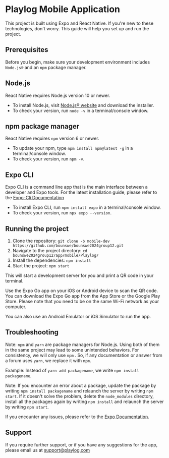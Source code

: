 # Playlog Mobile Application

This project is built using Expo and React Native. If you're new to these technologies, don't worry. This guide will help you set up and run the project.

## Prerequisites

Before you begin, make sure your development environment includes `Node.js®` and an `npm` package manager.

## Node.js

React Native requires Node.js version 10 or newer.

- To install Node.js, visit [Node.js® website](https://nodejs.org/) and download the installer.
- To check your version, run `node -v` in a terminal/console window.

## npm package manager

React Native requires `npm` version 6 or newer.

- To update your npm, type `npm install npm@latest -g` in a terminal/console window.
- To check your version, run `npm -v`.

## Expo CLI

Expo CLI is a command line app that is the main interface between a developer and Expo tools. For the latest installation guide, please refer to the [Expo-Cli Documentation](https://docs.expo.dev/more/expo-cli/)

- To install Expo CLI, run `npm install expo` in a terminal/console window.
- To check your version, run `npx expo --version`.

## Running the project

1. Clone the repository: `git clone -b mobile-dev https://github.com/bounswe/bounswe2024group12.git`
2. Navigate to the project directory: `cd bounswe2024group12/app/mobile/Playlog/`
3. Install the dependencies: `npm install`
4. Start the project: `npm start`

This will start a development server for you and print a QR code in your terminal.

Use the Expo Go app on your iOS or Android device to scan the QR code. You can download the Expo Go app from the App Store or the Google Play Store. Please note that you need to be on the same Wi-Fi network as your computer.

You can also use an Android Emulator or iOS Simulator to run the app.

## Troubleshooting

Note: `npm` and `yarn` are package managers for Node.js. Using both of them in the same project may lead to some unintended behaviors. For consistency, we will only use `npm` . So, if any documentation or answer from a forum uses `yarn`, we replace it with `npm`.

Example: Instead of `yarn add packagename`, we write `npm install packagename`.


Note: If you encounter an error about a package, update the package by writing `npm install packagename` and relaunch the server by writing `npm start`. If it doesn't solve the problem, delete the `node_modules` directory, install all the packages again by writing `npm install` and relaunch the server by writing `npm start`.

If you encounter any issues, please refer to the [Expo Documentation](https://docs.expo.dev/).

## Support

If you require further support, or if you have any suggestions for the app, please email us at support@playlog.com


